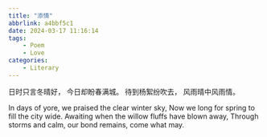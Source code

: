```yaml
---
title: "添情"
abbrlink: a4bbf5c1
date: 2024-03-17 11:16:14
tags: 
    - Poem
    - Love
categories: 
    - Literary
---
```


日时只言冬晴好，
今日却盼春满城。
待到杨絮纷吹去，
风雨晴中风雨情。

In days of yore, we praised the clear winter sky,
Now we long for spring to fill the city wide.
Awaiting when the willow fluffs have blown away,
Through storms and calm, our bond remains, come what may.
